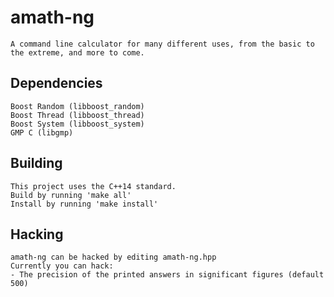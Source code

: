 # amath-ng
	A command line calculator for many different uses, from the basic to the extreme, and more to come.

## Dependencies
	Boost Random (libboost_random)
	Boost Thread (libboost_thread)
	Boost System (libboost_system)
	GMP C (libgmp)

## Building
	This project uses the C++14 standard.
	Build by running 'make all'
	Install by running 'make install'

## Hacking
	amath-ng can be hacked by editing amath-ng.hpp
	Currently you can hack:
	- The precision of the printed answers in significant figures (default 500)
